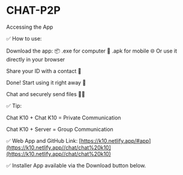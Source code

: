 # CHAT-P2P

Accessing the App

✅ How to use:

Download the app:
📦 .exe for computer
📱 .apk for mobile
🌐 Or use it directly in your browser

Share your ID with a contact 🔐

Done! Start using it right away 🚀

Chat and securely send files 📁💬

✅ Tip:

Chat K10 + Chat K10 = Private Communication

Chat K10 + Server = Group Communication

✅ Web App and GitHub Link:
[https://k10.netlify.app/#app](https://k10.netlify.app//chat/chat%20k10](https://k10.netlify.app//chat/chat%20k10)

✅ Installer App available via the Download button below.
